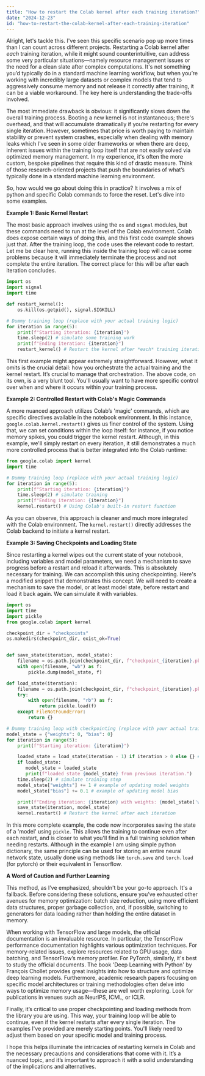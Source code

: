 ```yaml
---
title: "How to restart the Colab kernel after each training iteration?"
date: "2024-12-23"
id: "how-to-restart-the-colab-kernel-after-each-training-iteration"
---
```


Alright, let's tackle this. I've seen this specific scenario pop up more times than I can count across different projects. Restarting a Colab kernel after *each* training iteration, while it might sound counterintuitive, can address some very particular situations—namely resource management issues or the need for a clean slate after complex computations. It's not something you’d typically do in a standard machine learning workflow, but when you’re working with incredibly large datasets or complex models that tend to aggressively consume memory and not release it correctly after training, it can be a viable workaround. The key here is understanding the trade-offs involved.

The most immediate drawback is obvious: it significantly slows down the overall training process. Booting a new kernel is not instantaneous; there's overhead, and that will accumulate dramatically if you’re restarting for every single iteration. However, sometimes that price is worth paying to maintain stability or prevent system crashes, especially when dealing with memory leaks which I've seen in some older frameworks or when there are deep, inherent issues within the training loop itself that are not easily solved via optimized memory management. In my experience, it's often the more custom, bespoke pipelines that require this kind of drastic measure. Think of those research-oriented projects that push the boundaries of what’s typically done in a standard machine learning environment.

So, how would we go about doing this in practice? It involves a mix of python and specific Colab commands to force the reset. Let's dive into some examples.

**Example 1: Basic Kernel Restart**

The most basic approach involves using the `os` and `signal` modules, but these commands need to run at the level of the Colab environment. Colab does expose certain ways of doing this, and this first code example shows just that. After the training loop, the code uses the relevant code to restart. Let me be clear here, running this inside the training loop will cause some problems because it will immediately terminate the process and not complete the entire iteration. The correct place for this will be after each iteration concludes.

```python
import os
import signal
import time

def restart_kernel():
    os.kill(os.getpid(), signal.SIGKILL)

# Dummy training loop (replace with your actual training logic)
for iteration in range(5):
    print(f"Starting iteration: {iteration}")
    time.sleep(2) # simulate some training work
    print(f"Ending iteration: {iteration}")
    restart_kernel() # Restart the kernel after *each* training iteration
```

This first example might appear extremely straightforward. However, what it omits is the crucial detail: how you orchestrate the actual training and the kernel restart. It’s crucial to manage that orchestration. The above code, on its own, is a very blunt tool. You'll usually want to have more specific control over when and where it occurs within your training process.

**Example 2: Controlled Restart with Colab's Magic Commands**

A more nuanced approach utilizes Colab’s 'magic' commands, which are specific directives available in the notebook environment. In this instance, `google.colab.kernel.restart()` gives us finer control of the system. Using that, we can set conditions within the loop itself: for instance, if you notice memory spikes, you could trigger the kernel restart. Although, in this example, we'll simply restart on every iteration, it still demonstrates a much more controlled process that is better integrated into the Colab runtime:

```python
from google.colab import kernel
import time

# Dummy training loop (replace with your actual training logic)
for iteration in range(5):
    print(f"Starting iteration: {iteration}")
    time.sleep(2) # simulate training
    print(f"Ending iteration: {iteration}")
    kernel.restart() # Using Colab's built-in restart function
```

As you can observe, this approach is cleaner and much more integrated with the Colab environment. The `kernel.restart()` directly addresses the Colab backend to initiate a kernel restart.

**Example 3: Saving Checkpoints and Loading State**

Since restarting a kernel wipes out the current state of your notebook, including variables and model parameters, we need a mechanism to save progress before a restart and reload it afterwards. This is absolutely necessary for training. We can accomplish this using checkpointing. Here's a modified snippet that demonstrates this concept. We will need to create a mechanism to save the model, or at least model state, before restart and load it back again. We can simulate it with variables.

```python
import os
import time
import pickle
from google.colab import kernel

checkpoint_dir = "checkpoints"
os.makedirs(checkpoint_dir, exist_ok=True)


def save_state(iteration, model_state):
    filename = os.path.join(checkpoint_dir, f"checkpoint_{iteration}.pkl")
    with open(filename, "wb") as f:
        pickle.dump(model_state, f)

def load_state(iteration):
    filename = os.path.join(checkpoint_dir, f"checkpoint_{iteration}.pkl")
    try:
        with open(filename, "rb") as f:
            return pickle.load(f)
    except FileNotFoundError:
        return {}

# Dummy training loop with checkpointing (replace with your actual training logic)
model_state = {"weights": 0, "bias": 0}
for iteration in range(5):
    print(f"Starting iteration: {iteration}")

    loaded_state = load_state(iteration - 1) if iteration > 0 else {} # Load from previous iteration, if available
    if loaded_state:
       model_state = loaded_state
       print(f"loaded state {model_state} from previous iteration.")
    time.sleep(2) # simulate training step
    model_state["weights"] += 1 # example of updating model weights
    model_state["bias"] += 0.1 # example of updating model bias

    print(f"Ending iteration: {iteration} with weights: {model_state['weights']}, bias: {model_state['bias']}")
    save_state(iteration, model_state)
    kernel.restart() # Restart the kernel after each iteration
```

In this more complete example, the code now incorporates saving the state of a 'model' using `pickle`. This allows the training to continue even after each restart, and is closer to what you'll find in a full training solution when needing restarts. Although in the example I am using simple python dictionary, the same principle can be used for storing an entire neural network state, usually done using methods like `torch.save` and `torch.load` (for pytorch) or their equivalent in Tensorflow.

**A Word of Caution and Further Learning**

This method, as I’ve emphasized, shouldn't be your go-to approach. It's a fallback. Before considering these solutions, ensure you’ve exhausted other avenues for memory optimization: batch size reduction, using more efficient data structures, proper garbage collection, and, if possible, switching to generators for data loading rather than holding the entire dataset in memory.

When working with TensorFlow and large models, the official documentation is an invaluable resource. In particular, the TensorFlow performance documentation highlights various optimization techniques. For memory-related issues, explore resources related to GPU usage, data batching, and TensorFlow’s memory profiler. For PyTorch, similarly, it's best to study the official documents. The book 'Deep Learning with Python' by François Chollet provides great insights into how to structure and optimize deep learning models. Furthermore, academic research papers focusing on specific model architectures or training methodologies often delve into ways to optimize memory usage—these are well worth exploring. Look for publications in venues such as NeurIPS, ICML, or ICLR.

Finally, it’s critical to use proper checkpointing and loading methods from the library you are using. This way, your training loop will be able to continue, even if the kernel restarts after every single iteration. The examples I've provided are merely starting points. You'll likely need to adjust them based on your specific model and training process.

I hope this helps illuminate the intricacies of restarting kernels in Colab and the necessary precautions and considerations that come with it. It’s a nuanced topic, and it’s important to approach it with a solid understanding of the implications and alternatives.
